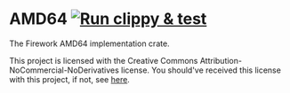 # AMD64 [![Run clippy & test](https://github.com/Firework-OS/AMD64/actions/workflows/run_and_test.yml/badge.svg)](https://github.com/Firework-OS/AMD64/actions/workflows/run_and_test.yml)

The Firework AMD64 implementation crate.

This project is licensed with the Creative Commons Attribution-NoCommercial-NoDerivatives license. You should've
received this license with this project, if not, see [here](https://creativecommons.org/licenses/by-nc-nd/4.0/).
